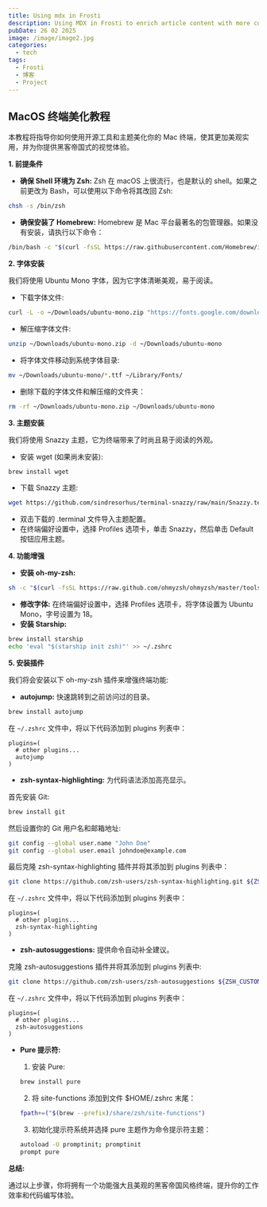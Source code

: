 ```yaml
---
title: Using mdx in Frosti
description: Using MDX in Frosti to enrich article content with more components
pubDate: 26 02 2025
image: /image/image2.jpg
categories:
  - tech
tags:
  - Frosti
  - 博客
  - Project
---
```


## MacOS 终端美化教程

本教程将指导你如何使用开源工具和主题美化你的 Mac 终端，使其更加美观实用，并为你提供黑客帝国式的视觉体验。

**1. 前提条件**

* **确保 Shell 环境为 Zsh:** Zsh 在 macOS 上很流行，也是默认的 shell。如果之前更改为 Bash，可以使用以下命令将其改回 Zsh:
```bash
chsh -s /bin/zsh
```
* **确保安装了 Homebrew:** Homebrew 是 Mac 平台最著名的包管理器。如果没有安装，请执行以下命令：
```bash
/bin/bash -c "$(curl -fsSL https://raw.githubusercontent.com/Homebrew/install/HEAD/install.sh)"
```

**2. 字体安装**

我们将使用 Ubuntu Mono 字体，因为它字体清晰美观，易于阅读。

* 下载字体文件:
```bash
curl -L -o ~/Downloads/ubuntu-mono.zip "https://fonts.google.com/download?family=Ubuntu%20Mono"
```
* 解压缩字体文件:
```bash
unzip ~/Downloads/ubuntu-mono.zip -d ~/Downloads/ubuntu-mono
```
* 将字体文件移动到系统字体目录:
```bash
mv ~/Downloads/ubuntu-mono/*.ttf ~/Library/Fonts/
```
* 删除下载的字体文件和解压缩的文件夹：
```bash
rm -rf ~/Downloads/ubuntu-mono.zip ~/Downloads/ubuntu-mono
```

**3. 主题安装**

我们将使用 Snazzy 主题，它为终端带来了时尚且易于阅读的外观。

* 安装 wget (如果尚未安装):
```bash
brew install wget
```
* 下载 Snazzy 主题:
```bash
wget https://github.com/sindresorhus/terminal-snazzy/raw/main/Snazzy.terminal
```
* 双击下载的 .terminal 文件导入主题配置。
* 在终端偏好设置中，选择 Profiles 选项卡，单击 Snazzy，然后单击 Default 按钮应用主题。

**4. 功能增强**


* **安装 oh-my-zsh:**
```bash
sh -c "$(curl -fsSL https://raw.github.com/ohmyzsh/ohmyzsh/master/tools/install.sh)"
```

* **修改字体:** 在终端偏好设置中，选择 Profiles 选项卡，将字体设置为 Ubuntu Mono，字号设置为 18。
* **安装 Starship:**
```bash
brew install starship
echo 'eval "$(starship init zsh)"' >> ~/.zshrc
```

**5. 安装插件**

我们将会安装以下 oh-my-zsh 插件来增强终端功能:

* **autojump:** 快速跳转到之前访问过的目录。
```bash
brew install autojump
```

在 `~/.zshrc` 文件中，将以下代码添加到 plugins 列表中：

```
plugins=(
  # other plugins...
  autojump
)
```

* **zsh-syntax-highlighting:** 为代码语法添加高亮显示。

首先安装 Git:

```bash
brew install git
```

然后设置你的 Git 用户名和邮箱地址:

```bash
git config --global user.name "John Doe"
git config --global user.email johndoe@example.com
```

最后克隆 zsh-syntax-highlighting 插件并将其添加到 plugins 列表中：

```bash
git clone https://github.com/zsh-users/zsh-syntax-highlighting.git ${ZSH_CUSTOM:-~/.oh-my-zsh/custom}/plugins/zsh-syntax-highlighting
```

在 `~/.zshrc` 文件中，将以下代码添加到 plugins 列表中：

```
plugins=(
  # other plugins...
  zsh-syntax-highlighting
)
```

* **zsh-autosuggestions:** 提供命令自动补全建议。

克隆 zsh-autosuggestions 插件并将其添加到 plugins 列表中:

```bash
git clone https://github.com/zsh-users/zsh-autosuggestions ${ZSH_CUSTOM:-~/.oh-my-zsh/custom}/plugins/zsh-autosuggestions
```

在 `~/.zshrc` 文件中，将以下代码添加到 plugins 列表中：

```
plugins=(
  # other plugins...
  zsh-autosuggestions
)
```

* **Pure 提示符:**

    1. 安装 Pure:
    ```bash
    brew install pure
    ```
    2. 将 site-functions 添加到文件 $HOME/.zshrc 末尾：
    ```bash
    fpath+=("$(brew --prefix)/share/zsh/site-functions")
    ```
    3. 初始化提示符系统并选择 pure 主题作为命令提示符主题：
    ```bash
    autoload -U promptinit; promptinit
    prompt pure
    ```



**总结:**

通过以上步骤，你将拥有一个功能强大且美观的黑客帝国风格终端，提升你的工作效率和代码编写体验。
